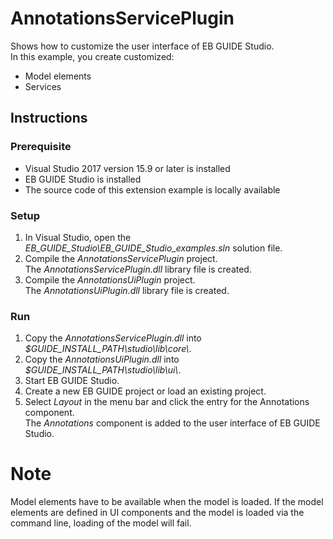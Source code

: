 
# AnnotationsServicePlugin

Shows how to customize the user interface of EB GUIDE Studio.\
In this example, you create customized:
* Model elements
* Services

## Instructions

### Prerequisite
* Visual Studio 2017 version 15.9 or later is installed
* EB GUIDE Studio is installed
* The source code of this extension example is locally available

### Setup
1. In Visual Studio, open the _EB\_GUIDE\_Studio\\EB\_GUIDE\_Studio\_examples.sln_ solution file.
2. Compile the _AnnotationsServicePlugin_ project.\
The _AnnotationsServicePlugin.dll_ library file is created.
3. Compile the _AnnotationsUiPlugin_ project.\
The _AnnotationsUiPlugin.dll_ library file is created. 

### Run
1. Copy the _AnnotationsServicePlugin.dll_ into _$GUIDE_INSTALL_PATH\\studio\\lib\\core\\_.
2. Copy the _AnnotationsUiPlugin.dll_ into _$GUIDE_INSTALL_PATH\\studio\\lib\\ui\\_.
3. Start EB GUIDE Studio.
4. Create a new EB GUIDE project or load an existing project.
5. Select *Layout* in the menu bar and click the entry for the Annotations component.\
The _Annotations_ component is added to the user interface of EB GUIDE Studio.

# Note
Model elements have to be available when the model is loaded. If the model elements are 
defined in UI components and the model is loaded via the command line, loading of the model
will fail.
